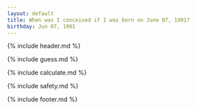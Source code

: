```yaml
---
layout: default
title: When was I conceived if I was born on June 07, 1901?
birthday: Jun 07, 1901
---
```


{% include header.md %}

{% include guess.md %}

{% include calculate.md %}

{% include safety.md %}

{% include footer.md %}



